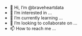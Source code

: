 - 👋 Hi, I’m @braveheartdata
- 👀 I’m interested in ...
- 🌱 I’m currently learning ...
- 💞️ I’m looking to collaborate on ...
- 📫 How to reach me ...

<!---
braveheartdata/braveheartdata is a ✨ special ✨ repository because its `README.md` (this file) appears on your GitHub profile.
You can click the Preview link to take a look at your changes.
--->
